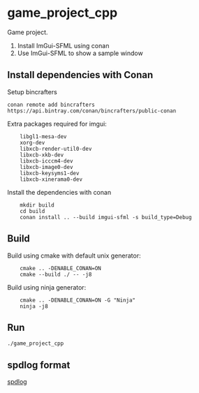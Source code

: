 # game_project_cpp

Game project.
 
1. Install ImGui-SFML using conan
2. Use ImGui-SFML to show a sample window

## Install dependencies with Conan

Setup bincrafters

    conan remote add bincrafters https://api.bintray.com/conan/bincrafters/public-conan

Extra packages required for imgui:
````
    libgl1-mesa-dev
    xorg-dev
    libxcb-render-util0-dev
    libxcb-xkb-dev
    libxcb-icccm4-dev
    libxcb-image0-dev
    libxcb-keysyms1-dev
    libxcb-xinerama0-dev
````

Install the dependencies with conan
````
    mkdir build
    cd build
    conan install .. --build imgui-sfml -s build_type=Debug
````

## Build
Build using cmake with default unix generator:

````
    cmake .. -DENABLE_CONAN=ON
    cmake --build ./ -- -j8
````

Build using ninja generator:

````
    cmake .. -DENABLE_CONAN=ON -G "Ninja"
    ninja -j8
````

## Run 

    ./game_project_cpp

## spdlog format
[spdlog](https://github.com/gabime/spdlog/wiki/3.-Custom-formatting)
